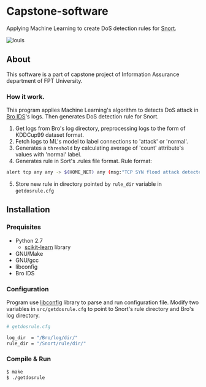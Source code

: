 # Capstone-software
Applying Machine Learning to create DoS detection rules for [Snort](https://www.snort.org/).

![louis](http://paoru.fr/wp-content/uploads/2011/11/images.jpg)

## About
This software is a part of capstone project of Information Assurance department of FPT University.

### How it work.
This program applies Machine Learning's algorithm to detects DoS attack in [Bro IDS](https://www.bro.org/)'s logs. Then generates DoS detection rule for Snort.
1. Get logs from Bro's log directory, preprocessing logs to the form of KDDCup99 dataset format.
2. Fetch logs to ML's model to label connections to 'attack' or 'normal'.
3. Generates a `threshold` by calculating average of 'count' attribute's values with 'normal' label.
4. Generates rule in Sort's .rules file format. Rule format: 
```sh
alert tcp any any -> $(HOME_NET) any (msg:"TCP SYN flood attack detected"; flags:S; threshold: type threshold, track by_dst, count 0 , seconds 2; sid: 5000001; rev:1;)
```
5. Store new rule in directory pointed by `rule_dir` variable in `getdosrule.cfg`
## Installation

### Prequisites
* Python 2.7
  * [scikit-learn](http://scikit-learn.org/stable/index.html) library
* GNU/Make
* GNU/gcc
* libconfig
* Bro IDS

### Configuration
Program use [libconfig](https://github.com/hyperrealm/libconfig) library to parse and run configuration file.
Modify two variables in `src/getdosrule.cfg` to point to Snort's rule directory and Bro's log directory.
```sh
# getdosrule.cfg

log_dir  = "/Bro/log/dir/"
rule_dir = "/Snort/rule/dir/"
```

### Compile & Run
```sh
$ make
$ ./getdosrule
```
